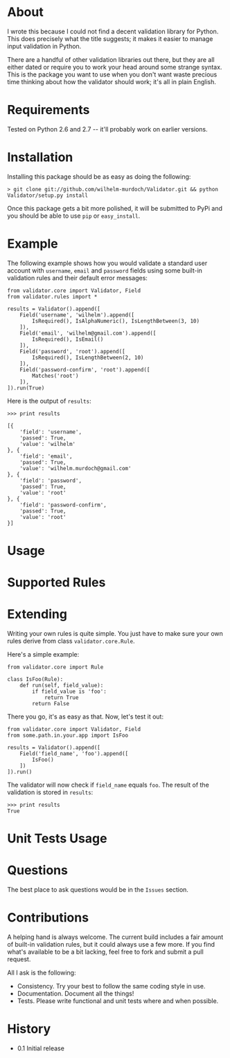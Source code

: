 About
=====

I wrote this because I could not find a decent validation library for Python. This does precisely what the title suggests; it makes it easier to manage input validation in Python.

There are a handful of other validation libraries out there, but they are all either dated or require you to work your head around some strange syntax. This is the package you want to use when you don't want waste precious time thinking about how the validator should work; it's all in plain English.

Requirements
============

Tested on Python 2.6 and 2.7 -- it'll probably work on earlier versions.

Installation
============

Installing this package should be as easy as doing the following:

    > git clone git://github.com/wilhelm-murdoch/Validator.git && python Validator/setup.py install

Once this package gets a bit more polished, it will be submitted to PyPi and you should be able to use `pip` or `easy_install`.

Example
=======

The following example shows how you would validate a standard user account with `username`, `email` and `password` fields using some built-in validation rules and their default error messages:

    from validator.core import Validator, Field
    from validator.rules import *

    results = Validator().append([
        Field('username', 'wilhelm').append([
            IsRequired(), IsAlphaNumeric(), IsLengthBetween(3, 10)
        ]),
        Field('email', 'wilhelm@gmail.com').append([
            IsRequired(), IsEmail()
        ]),
        Field('password', 'root').append([
            IsRequired(), IsLengthBetween(2, 10)
        ]),
        Field('password-confirm', 'root').append([
            Matches('root')
        ]),
    ]).run(True)

Here is the output of `results`:

    >>> print results

    [{
        'field': 'username',
        'passed': True,
        'value': 'wilhelm'
    }, {
        'field': 'email',
        'passed': True,
        'value': 'wilhelm.murdoch@gmail.com'
    }, {
        'field': 'password',
        'passed': True,
        'value': 'root'
    }, {
        'field': 'password-confirm',
        'passed': True,
        'value': 'root'
    }]


Usage
=========

Supported Rules
===============

Extending
=========

Writing your own rules is quite simple. You just have to make sure your own rules derive from class `validator.core.Rule`. 

Here's a simple example:

    from validator.core import Rule
    
    class IsFoo(Rule):
        def run(self, field_value):
            if field_value is 'foo':
                return True
            return False

There you go, it's as easy as that. Now, let's test it out:

    from validator.core import Validator, Field
    from some.path.in.your.app import IsFoo
    
    results = Validator().append([
        Field('field_name', 'foo').append([
            IsFoo()
        ])
    ]).run()

The validator will now check if `field_name` equals `foo`. The result of the validation is stored in `results`:

    >>> print results
    True
    
Unit Tests Usage
================


Questions
=========

The best place to ask questions would be in the `Issues` section.

Contributions
=============

A helping hand is always welcome. The current build includes a fair amount of built-in validation rules, but it could always use a few more. If you find what's available to be a bit lacking, feel free to fork and submit a pull request.

All I ask is the following:

* Consistency. Try your best to follow the same coding style in use.
* Documentation. Document all the things!
* Tests. Please write functional and unit tests where and when possible.

History
=======

 * 0.1  Initial release